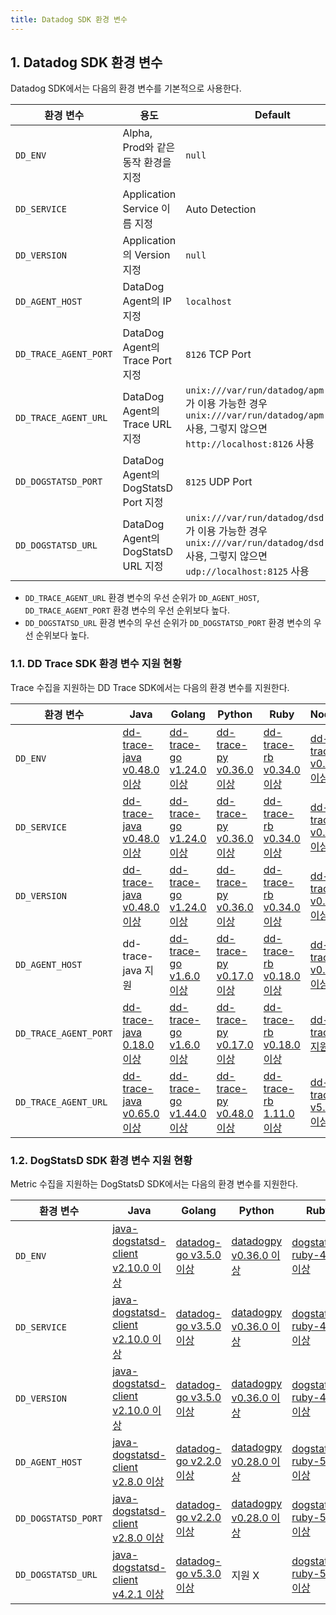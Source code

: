 ```yaml
---
title: Datadog SDK 환경 변수
---
```


## 1. Datadog SDK 환경 변수

Datadog SDK에서는 다음의 환경 변수를 기본적으로 사용한다.

| 환경 변수 | 용도 | Default |
| --- | --- | --- |
| `DD_ENV` | Alpha, Prod와 같은 동작 환경을 지정 | `null` |
| `DD_SERVICE` | Application Service 이름 지정 | Auto Detection |
| `DD_VERSION` | Application의 Version 지정 | `null` |
| `DD_AGENT_HOST` | DataDog Agent의 IP 지정 | `localhost` |
| `DD_TRACE_AGENT_PORT` | DataDog Agent의 Trace Port 지정 | `8126` TCP Port |
| `DD_TRACE_AGENT_URL` | DataDog Agent의 Trace URL 지정 | `unix:///var/run/datadog/apm.socket`가 이용 가능한 경우 `unix:///var/run/datadog/apm.socket` 사용, 그렇지 않으면 `http://localhost:8126` 사용 |
| `DD_DOGSTATSD_PORT` | DataDog Agent의 DogStatsD Port 지정 | `8125` UDP Port |
| `DD_DOGSTATSD_URL` | DataDog Agent의 DogStatsD URL 지정 | `unix:///var/run/datadog/dsd.socket`가 이용 가능한 경우 `unix:///var/run/datadog/dsd.socket` 사용, 그렇지 않으면 `udp://localhost:8125` 사용 |

* `DD_TRACE_AGENT_URL` 환경 변수의 우선 순위가 `DD_AGENT_HOST`, `DD_TRACE_AGENT_PORT` 환경 변수의 우선 순위보다 높다.
* `DD_DOGSTATSD_URL` 환경 변수의 우선 순위가 `DD_DOGSTATSD_PORT` 환경 변수의 우선 순위보다 높다.

### 1.1. DD Trace SDK 환경 변수 지원 현황

Trace 수집을 지원하는 DD Trace SDK에서는 다음의 환경 변수를 지원한다.

| 환경 변수 | Java | Golang | Python | Ruby | NodeJS |
| --- | --- | --- | --- | --- | --- |
| `DD_ENV` | [dd-trace-java v0.48.0 이상](https://github.com/DataDog/dd-trace-java/releases/tag/v0.48.0) | [dd-trace-go v1.24.0 이상](https://github.com/DataDog/dd-trace-go/releases/tag/v1.24.0) | [dd-trace-py v0.36.0 이상](https://github.com/DataDog/dd-trace-py/releases/tag/v0.36.0) | [dd-trace-rb v0.34.0 이상](https://github.com/DataDog/dd-trace-rb/releases/tag/v0.34.0) | [dd-trace-js v0.20.0 이상](https://github.com/DataDog/dd-trace-js/releases/tag/v0.20.0) |
| `DD_SERVICE` | [dd-trace-java v0.48.0 이상](https://github.com/DataDog/dd-trace-java/releases/tag/v0.48.0) | [dd-trace-go v1.24.0 이상](https://github.com/DataDog/dd-trace-go/releases/tag/v1.24.0) | [dd-trace-py v0.36.0 이상](https://github.com/DataDog/dd-trace-py/releases/tag/v0.36.0) | [dd-trace-rb v0.34.0 이상](https://github.com/DataDog/dd-trace-rb/releases/tag/v0.34.0) | [dd-trace-js v0.20.0 이상](https://github.com/DataDog/dd-trace-js/releases/tag/v0.20.0) |
| `DD_VERSION` | [dd-trace-java v0.48.0 이상](https://github.com/DataDog/dd-trace-java/releases/tag/v0.48.0) | [dd-trace-go v1.24.0 이상](https://github.com/DataDog/dd-trace-go/releases/tag/v1.24.0) | [dd-trace-py v0.36.0 이상](https://github.com/DataDog/dd-trace-py/releases/tag/v0.36.0) | [dd-trace-rb v0.34.0 이상](https://github.com/DataDog/dd-trace-rb/releases/tag/v0.34.0) | [dd-trace-js v0.20.0 이상](https://github.com/DataDog/dd-trace-js/releases/tag/v0.20.0) |
| `DD_AGENT_HOST` | dd-trace-java 지원 | [dd-trace-go v1.6.0 이상](https://github.com/DataDog/dd-trace-go/releases/tag/v1.6.0) | [dd-trace-py v0.17.0 이상](https://github.com/DataDog/dd-trace-py/releases/tag/v0.17.0) | [dd-trace-rb v0.18.0 이상](https://github.com/DataDog/dd-trace-rb/releases/tag/v0.18.0) | [dd-trace-js v0.7.0 이상](https://github.com/DataDog/dd-trace-js/releases/tag/v0.7.0) |
| `DD_TRACE_AGENT_PORT` | [dd-trace-java 0.18.0 이상](https://github.com/DataDog/dd-trace-java/releases/tag/v0.18.0) | [dd-trace-go v1.6.0 이상](https://github.com/DataDog/dd-trace-go/releases/tag/v1.6.0) | [dd-trace-py v0.17.0 이상](https://github.com/DataDog/dd-trace-py/releases/tag/v0.17.0) | [dd-trace-rb v0.18.0 이상](https://github.com/DataDog/dd-trace-rb/releases/tag/v0.18.0) | [dd-trace-js 지원](https://github.com/DataDog/dd-trace-js/pull/1403) |
| `DD_TRACE_AGENT_URL` | [dd-trace-java v0.65.0 이상](https://github.com/DataDog/dd-trace-java/releases/tag/v0.65.0) | [dd-trace-go v1.44.0 이상](https://github.com/DataDog/dd-trace-go/releases/tag/v1.44.0) | [dd-trace-py v0.48.0 이상](https://github.com/DataDog/dd-trace-py/releases/tag/v0.48.0) | [dd-trace-rb 1.11.0 이상](https://github.com/DataDog/dd-trace-rb/releases/tag/v1.11.0) | [dd-trace-js v5.32.0 이상](https://github.com/DataDog/dd-trace-js/releases/tag/v5.32.0) |

### 1.2. DogStatsD SDK 환경 변수 지원 현황

Metric 수집을 지원하는 DogStatsD SDK에서는 다음의 환경 변수를 지원한다.

| 환경 변수 | Java | Golang | Python | Ruby | NodeJS |
| --- | --- | --- | --- | --- | --- |
| `DD_ENV` | [java-dogstatsd-client v2.10.0 이상](https://github.com/DataDog/java-dogstatsd-client/pull/107) |[datadog-go v3.5.0 이상](https://github.com/DataDog/datadog-go/blob/master/CHANGELOG.md#350--2020-03-17) | [datadogpy v0.36.0 이상](https://github.com/DataDog/datadogpy/releases/tag/v0.36.0) | [dogstatsd-ruby-4.8.0 이상](https://github.com/DataDog/dogstatsd-ruby/releases/tag/v4.8.0) | [hot-shots v9.1.0 이상](https://github.com/brightcove/hot-shots/blob/master/CHANGES.md#910-2022-6-20) |
| `DD_SERVICE` | [java-dogstatsd-client v2.10.0 이상](https://github.com/DataDog/java-dogstatsd-client/pull/107) | [datadog-go v3.5.0 이상](https://github.com/DataDog/datadog-go/blob/master/CHANGELOG.md#350--2020-03-17)| [datadogpy v0.36.0 이상](https://github.com/DataDog/datadogpy/releases/tag/v0.36.0) | [dogstatsd-ruby-4.8.0 이상](https://github.com/DataDog/dogstatsd-ruby/releases/tag/v4.8.0) | [hot-shots v9.1.0 이상](https://github.com/brightcove/hot-shots/blob/master/CHANGES.md#910-2022-6-20) |
| `DD_VERSION` | [java-dogstatsd-client v2.10.0 이상](https://github.com/DataDog/java-dogstatsd-client/pull/107) | [datadog-go v3.5.0 이상](https://github.com/DataDog/datadog-go/blob/master/CHANGELOG.md#350--2020-03-17) | [datadogpy v0.36.0 이상](https://github.com/DataDog/datadogpy/releases/tag/v0.36.0) | [dogstatsd-ruby-4.8.0 이상](https://github.com/DataDog/dogstatsd-ruby/releases/tag/v4.8.0) | [hot-shots v9.1.0 이상](https://github.com/brightcove/hot-shots/blob/master/CHANGES.md#910-2022-6-20) |
| `DD_AGENT_HOST` | [java-dogstatsd-client v2.8.0 이상](https://github.com/DataDog/java-dogstatsd-client/pull/73) | [datadog-go v2.2.0 이상](https://github.com/DataDog/datadog-go/commit/752af9db25a03efbd07f836b4a6ca7ef6f7209f2) | [datadogpy v0.28.0 이상](https://github.com/DataDog/datadogpy/releases/tag/v0.28.0) | [dogstatsd-ruby-5.6.0 이상](https://github.com/DataDog/dogstatsd-ruby/releases/tag/v5.6.0) | [hot-shots v6.2.0 이상](https://github.com/brightcove/hot-shots/blob/master/CHANGES.md#620-2019-4-10) | [hot-shots v6.2.0 이상](https://github.com/brightcove/hot-shots/blob/master/CHANGES.md#620-2019-4-10) |
| `DD_DOGSTATSD_PORT` | [java-dogstatsd-client v2.8.0 이상](https://github.com/DataDog/java-dogstatsd-client/pull/73) | [datadog-go v2.2.0 이상](https://github.com/DataDog/datadog-go/pull/78) | [datadogpy v0.28.0 이상](https://github.com/DataDog/datadogpy/releases/tag/v0.28.0) | [dogstatsd-ruby-5.6.0 이상](https://github.com/DataDog/dogstatsd-ruby/releases/tag/v5.6.0) | [hot-shots v6.2.0 이상](https://github.com/brightcove/hot-shots/blob/master/CHANGES.md#620-2019-4-10) |
| `DD_DOGSTATSD_URL` | [java-dogstatsd-client v4.2.1 이상](https://github.com/DataDog/java-dogstatsd-client/pull/217) | [datadog-go v5.3.0 이상](https://github.com/DataDog/datadog-go/blob/master/CHANGELOG.md#560--2024-12-10) | 지원 X | [dogstatsd-ruby-5.6.0 이상](https://github.com/DataDog/dogstatsd-ruby/releases/tag/v5.6.0) | 지원 X |